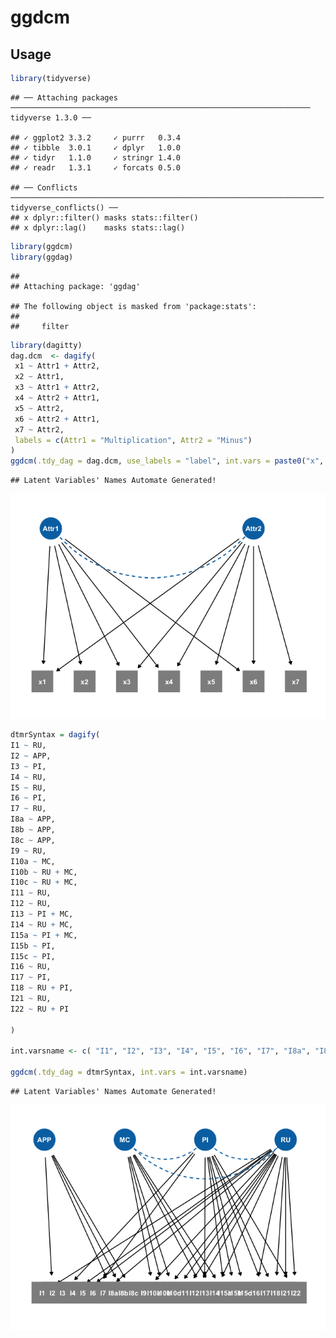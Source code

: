 
# ggdcm

## Usage

``` r
library(tidyverse)
```

    ## ── Attaching packages ─────────────────────────────────────────────────────────────────── tidyverse 1.3.0 ──

    ## ✓ ggplot2 3.3.2     ✓ purrr   0.3.4
    ## ✓ tibble  3.0.1     ✓ dplyr   1.0.0
    ## ✓ tidyr   1.1.0     ✓ stringr 1.4.0
    ## ✓ readr   1.3.1     ✓ forcats 0.5.0

    ## ── Conflicts ────────────────────────────────────────────────────────────────────── tidyverse_conflicts() ──
    ## x dplyr::filter() masks stats::filter()
    ## x dplyr::lag()    masks stats::lag()

``` r
library(ggdcm)
library(ggdag)
```

    ## 
    ## Attaching package: 'ggdag'

    ## The following object is masked from 'package:stats':
    ## 
    ##     filter

``` r
library(dagitty)
dag.dcm  <- dagify(
 x1 ~ Attr1 + Attr2,
 x2 ~ Attr1,
 x3 ~ Attr1 + Attr2,
 x4 ~ Attr2 + Attr1,
 x5 ~ Attr2,
 x6 ~ Attr2 + Attr1,
 x7 ~ Attr2,
 labels = c(Attr1 = "Multiplication", Attr2 = "Minus")
)
ggdcm(.tdy_dag = dag.dcm, use_labels = "label", int.vars = paste0("x", 1:7))
```

    ## Latent Variables' Names Automate Generated!

![](README_files/figure-gfm/unnamed-chunk-1-1.png)<!-- -->

``` r
dtmrSyntax = dagify(
I1 ~ RU,
I2 ~ APP,
I3 ~ PI,
I4 ~ RU,
I5 ~ RU,
I6 ~ PI,
I7 ~ RU,
I8a ~ APP,
I8b ~ APP,
I8c ~ APP,
I9 ~ RU,
I10a ~ MC,
I10b ~ RU + MC,
I10c ~ RU + MC,
I11 ~ RU,
I12 ~ RU,
I13 ~ PI + MC,
I14 ~ RU + MC,
I15a ~ PI + MC,
I15b ~ PI,
I15c ~ PI,
I16 ~ RU,
I17 ~ PI,
I18 ~ RU + PI,
I21 ~ RU,
I22 ~ RU + PI

)

int.varsname <- c( "I1", "I2", "I3", "I4", "I5", "I6", "I7", "I8a", "I8b", "I8c", "I9", "I10a", "I10b", "I10c", "I11", "I12", "I13", "I14", "I15a", "I15b", "I15c", "I16", "I17", "I18", "I21", "I22" )

ggdcm(.tdy_dag = dtmrSyntax, int.vars = int.varsname)
```

    ## Latent Variables' Names Automate Generated!

![](README_files/figure-gfm/unnamed-chunk-2-1.png)<!-- -->

